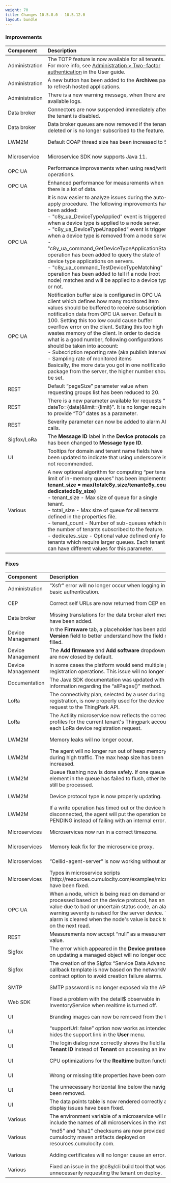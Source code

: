 ```yaml
---
weight: 70
title: Changes 10.5.8.0 - 10.5.12.0
layout: bundle
---
```


### Improvements

<table>
<colgroup>
   <col style="width: 15%;">
   <col style="width: 70%;">
   <col style="width: 15 %;">
</colgroup><thead>
<tr>
<th style="text-align:left">Component</th>
<th style="text-align:left">Description</th>
<th style="text-align:left">Issue</th>
</tr>
</thead>
<tbody>
<tr>
<td style="text-align:left">Administration</td>
<td style="text-align:left">The TOTP feature is now available for all tenants. For more info, see <a href="/users-guide/administration#tfa" class="no-ajaxy">Administration > Two-factor authentication</a> in the User guide.
</td>
<td>MTM-30016</td>
</tr>
<tr>
<td style="text-align:left">Administration</td>
<td style="text-align:left">A new button has been added to the <b>Archives</b> page to refresh hosted applications.
</td>
<td>MTM-29313</td>
</tr>
<tr>
<td style="text-align:left">Administration</td>
<td style="text-align:left">There is a new warning message, when there are no available logs.
</td>
<td>MTM-29450</td>
</tr>
<tr>
<td style="text-align:left">Data broker</td>
<td style="text-align:left">Connectors are now suspended immediately after the tenant is disabled.
</td>
<td>MTM-29544</td>
</tr>
<tr>
<td style="text-align:left">Data broker</td>
<td style="text-align:left">Data broker queues are now removed if the tenant is deleted or is no longer subscribed to the feature.
</td>
<td>MTM-24254</td>
</tr>
<tr>
<td style="text-align:left">LWM2M</td>
<td style="text-align:left">Default COAP thread size has been increased to 50. 
</td>
<td>MTM-29676</td>
</tr>
<tr>
<td style="text-align:left">Microservice</td>
<td style="text-align:left">Microservice SDK now supports Java 11. 
</td>
<td>MTM-29302</td>
</tr>
<tr>
<td style="text-align:left">OPC UA</td>
<td style="text-align:left">Performance improvements when using read/write operations.
</td>
<td>MTM-29868</td>
</tr>
<tr>
<td style="text-align:left">OPC UA</td>
<td style="text-align:left">Enhanced performance for measurements when there is a lot of data.
</td>
<td>MTM-30343</td>
</tr>
<tr>
<td style="text-align:left">OPC UA</td>
<td style="text-align:left">It is now easier to analyze issues during the auto-apply procedure. The following improvements have been added:<br>
- "c8y&#95;ua&#95;DeviceTypeApplied" event is triggered when a device type is applied to a node server.<br>
- "c8y&#95;ua&#95;DeviceTypeUnapplied" event is triggered when a device type is removed from a node server.<br>
- "c8y&#95;ua_command&#95;GetDeviceTypeApplicationState" operation has been added to query the state of device type applications on servers.<br>
- "c8y&#95;ua_command&#95;TestDeviceTypeMatching" operation has been added to tell if a node (root node) matches and will be applied to a device type or not.
</td>
<td>MTM-29837</td>
</tr>
<tr>
<td style="text-align:left">OPC UA</td>
<td style="text-align:left">Notification buffer size is configured in OPC UA client which defines how many monitored item values should be buffered to receive subscription notification data from OPC UA server. Default is 100. Setting this too low could cause buffer overflow error on the client. Setting this too high wastes memory of the client. In order to decide what is a good number, following configurations should be taken into account:<br>
 - Subscription reporting rate (aka publish interval)<br>
 - Sampling rate of monitored items<br>
Basically, the more data you got in one notification package from the server, the higher number should be set.
</td>
<td>MTM-30338</td>
</tr>
<tr>
<td style="text-align:left">REST</td>
<td style="text-align:left">Default “pageSize” parameter value when requesting groups list has been reduced to 20.
</td>
<td>MTM-29419</td>
</tr>
<tr>
<td style="text-align:left">REST</td>
<td style="text-align:left">There is a new parameter available for requests “ ?dateTo={date}&limit={limit}”. It is no longer required to provide “TO” dates as a parameter. 
</td>
<td>MTM-28815</td>
</tr>
<tr>
<td style="text-align:left">REST</td>
<td style="text-align:left">Severity parameter can now be added to alarm API calls. 
</td>
<td>MTM-29646</td>
</tr>
<tr>
<td style="text-align:left">Sigfox/LoRa</td>
<td style="text-align:left">The <b>Message ID</b> label in the <b>Device protocols</b> page has been changed to <b>Message type ID</b>. 
</td>
<td>MTM-29820</td>
</tr>
<tr>
<td style="text-align:left">UI</td>
<td style="text-align:left">Tooltips for domain and tenant name fields have been updated to indicate that using underscore is not recommended. 
</td>
<td>MTM-29753</td>
</tr>
<tr>
<td style="text-align:left">Various</td>
<td style="text-align:left">A new optional algorithm for computing “per tenant limit of in-memory queues” has been implemented:<br> 
<b>tenant_size = max(totalc8y&#95;size/tenantc8y&#95;count; dedicatedc8y&#95;size)</b> <br>
- tenant_size - Max size of queue for a single tenant. <br>
- total_size - Max size of queue for all tenants defined in the properties file. <br>
- tenant_count - Number of sub-queues which is the number of tenants subscribed to the feature. <br>
- dedicates_size - Optional value defined only for tenants which require larger queues. Each tenant can have different values for this parameter. <br>
</td>
<td>MTM-29046</td>
</tr>
</tbody>
</table>


### Fixes

<table>
<colgroup>
   <col style="width: 15%;">
   <col style="width: 70%;">
   <col style="width: 15 %;">
</colgroup><thead>
<tr>
<th style="text-align:left">Component</th>
<th style="text-align:left">Description</th>
<th style="text-align:left">Issue</th>
</tr>
</thead>
<tbody>
<tr>
<td style="text-align:left">Administration</td>
<td style="text-align:left">“Xsfr” error will no longer occur when logging in using basic authentication.
</td>
<td>MTM-28982</td>
</tr>
<tr>
<td style="text-align:left">CEP </td>
<td style="text-align:left">Correct self URLs are now returned from CEP endpoints.
</td>
<td>MTM-25207</td>
</tr>
<tr>
<td style="text-align:left">Data broker </td>
<td style="text-align:left">Missing translations for the data broker alert messages have been added.
</td>
<td>MTM-28383</td>
</tr>
<tr>
<td style="text-align:left">Device Management</td>
<td style="text-align:left">In the <b>Firmware</b> tab, a placeholder has been added to the  <b>Version</b> field to better understand how the field must be filled. 
</td>
<td>MTM-29294</td>
</tr>
<tr>
<td style="text-align:left">Device Management</td>
<td style="text-align:left">The <b>Add firmware</b> and <b>Add software</b> dropdown buttons are now closed by default.
</td>
<td> MTM-28097</td>
</tr>
<tr>
<td style="text-align:left">Device Management</td>
<td style="text-align:left">In some cases the platform would send multiple post-registration operations. This issue will no longer occur.
</td>
<td>MTM-29509</td>
</tr>
<tr>
<td style="text-align:left">Documentation </td>
<td style="text-align:left">The Java SDK documentation was updated with additional information regarding the “allPages()” method.
</td>
<td>MTM-29631</td>
</tr>
<tr>
<td style="text-align:left">LoRa</td>
<td style="text-align:left">The connectivity plan, selected by a user during device registration, is now properly used for the device creation request to the ThingPark API.
</td>
<td>MTM-29455</td>
</tr>
<tr>
<td style="text-align:left">LoRa</td>
<td style="text-align:left">The Actility microservice now reflects the correct routing profiles for the current tenant's Thingpark account for each LoRa device registration request.
</td>
<td>MTM-30064</td>
</tr>
<tr>
<td style="text-align:left">LWM2M</td>
<td style="text-align:left">Memory leaks will no longer occur.
</td>
<td> MTM-29617</td>
</tr>
<tr>
<td style="text-align:left">LWM2M</td>
<td style="text-align:left">The agent will no longer run out of heap memory so easily during high traffic. The max heap size has been increased.
</td>
<td>MTM-29535</td>
</tr>
<tr>
<td style="text-align:left">LWM2M</td>
<td style="text-align:left">Queue flushing now is done safely. If one queue or one element in the queue has failed to flush, other items will still be processed.
</td>
<td>MTM-29456</td>
</tr>
<tr>
<td style="text-align:left">LWM2M</td>
<td style="text-align:left">Device protocol type is now properly updating.
</td>
<td>MTM-29452</td>
</tr>
<tr>
<td style="text-align:left">LWM2M</td>
<td style="text-align:left">If a write operation has timed out or the device has disconnected, the agent will put the operation back to PENDING instead of failing with an internal error.
</td>
<td>MTM-29040</td>
</tr>
<tr>
<td style="text-align:left">Microservices</td>
<td style="text-align:left">Microservices now run in a correct timezone.
</td>
<td>MTM-29453</td>
</tr>
<tr>
<td style="text-align:left">Microservices</td>
<td style="text-align:left">Memory leak fix for the microservice proxy.
</td>
<td>MTM-27444</td>
</tr>
<tr>
<td style="text-align:left">Microservices</td>
<td style="text-align:left">“Cellid-agent-server” is now working without any issues.
</td>
<td>MTM-29072</td>
</tr>
<tr>
<td style="text-align:left">Microservices</td>
<td style="text-align:left">Typos in microservice scripts (http://resources.cumulocity.com/examples/microservice) have been fixed.
</td>
<td>MTM-27949</td>
</tr>
<tr>
<td style="text-align:left">OPC UA</td>
<td style="text-align:left">When a node, which is being read on demand or is being processed based on the device protocol, has an abnormal value due to bad or uncertain status code, an alarm with warning severity is raised for the server device.
This alarm is cleared when the node's value is back to normal on the next read.
</td>
<td>MTM-28940</td>
</tr>
<tr>
<td style="text-align:left">REST</td>
<td style="text-align:left">Measurements now accept “null” as a measurement value.
</td>
<td> MTM-29203</td>
</tr>
<tr>
<td style="text-align:left">Sigfox</td>
<td style="text-align:left">The error which appeared in the <b>Device protocols</b> page on updating a managed object will no longer occur.
</td>
<td>MTM-29858</td>
</tr>
<tr>
<td style="text-align:left">Sigfox</td>
<td style="text-align:left">The creation of the Sigfox “Service Data Advance” callback template is now based on the networkMetadata contract option to avoid creation failure alarms.
</td>
<td>MTM-30164</td>
</tr>
<tr>
<td style="text-align:left">SMTP</td>
<td style="text-align:left">SMTP password is no longer exposed via the API.</td>
<td style="text-align:left"> MTM-27919</td>
</tr>
<tr>
<td style="text-align:left">Web SDK</td>
<td style="text-align:left">Fixed a problem with the detail$ observable in InventoryService when realtime is turned off.
</td>
<td>MTM-29399</td>
</tr>
<tr>
<td style="text-align:left">UI</td>
<td style="text-align:left">Branding images can now be removed from the UI.
</td>
<td>MTM-29287</td>
</tr>
<tr>
<td style="text-align:left">UI</td>
<td style="text-align:left">“supportUrl: false” option now works as intended and hides the support link in the <strong>User</strong> menu.
</td>
<td>MTM-28984</td>
</tr>
<tr>
<td style="text-align:left">UI</td>
<td style="text-align:left">The login dialog now correctly shows the field label <b>Tenant ID</b> instead of <b>Tenant</b> on accessing an invalid URL.
</td>
<td>MTM-28905</td>
</tr>
<tr>
<td style="text-align:left">UI</td>
<td style="text-align:left">CPU optimizations for the <b>Realtime</b> button functionality.
</td>
<td>MTM-30408</td>
</tr>
<tr>
<td style="text-align:left">UI</td>
<td style="text-align:left">Wrong or missing title properties have been corrected.
</td>
<td>MTM-30096</td>
</tr>
<tr>
<td style="text-align:left">UI</td>
<td style="text-align:left">The unnecessary horizontal line below the navigator has been removed.
</td>
<td>MTM-30092</td>
</tr>
<tr>
<td style="text-align:left">UI</td>
<td style="text-align:left">The data points table is now rendered correctly and all display issues have been fixed. 
<td>MTM-28989</td>
</tr>
<tr>
<td style="text-align:left">Various</td>
<td style="text-align:left">The environment variable of a microservice will no longer include the names of all microservices in the installation.</td>
<td style="text-align:left">MTM-28589</td>
</tr>
<tr>
<td style="text-align:left">Various</td>
<td style="text-align:left">“md5” and “sha1” checksums are now provided for cumulocity maven artifacts deployed on resources.cumulocity.com.</td>
<td style="text-align:left"> MTM-28823</td>
</tr>
<tr>
<td style="text-align:left">Various</td>
<td style="text-align:left">Adding certificates will no longer cause an error.</td>
<td style="text-align:left">MTM-29230</td>
</tr>
<tr>
<td style="text-align:left">Various</td>
<td style="text-align:left">Fixed an issue in the @c8y/cli build tool that was unnecessarily requesting the tenant on deploy.</td>
<td style="text-align:left">MTM-30347</td>
</tr>
</tbody>
</table>